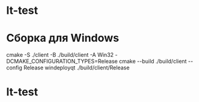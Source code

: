 # lt-test


# Сборка для Windows
cmake -S ./client -B ./build/client -A Win32 -DCMAKE_CONFIGURATION_TYPES=Release
cmake --build ./build/client --config Release
windeployqt ./build/client/Release

# lt-test
